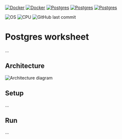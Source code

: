 [![Docker](https://img.shields.io/badge/Docker-%230db7ed.svg?logo=docker&logoColor=white)](https://www.docker.com/)
[![Docker](https://img.shields.io/badge/Docker%20Compose-%230db7ed.svg?logo=docker&logoColor=white)](https://docs.docker.com/compose/)
[![Postgres](https://img.shields.io/badge/PostgreSQL-%23316192.svg?logo=postgresql&logoColor=white)](https://www.postgresql.org/)
[![Postgres](https://img.shields.io/badge/PgBouncer-%23316192.svg?logo=postgresql&logoColor=white)](https://www.pgbouncer.org/)
[![Postgres](https://img.shields.io/badge/pgAdmin-%23316192.svg?logo=postgresql&logoColor=white)](https://www.pgadmin.org/)

![OS](https://img.shields.io/badge/OS-Linux%2C%20Windows%2C%20MacOS-0078D4)
![CPU](https://img.shields.io/badge/CPU-x86%2C%20x64%2C%20ARM%2C%20ARM64-FF8C00)
![GitHub last commit](https://img.shields.io/github/last-commit/Kyrylo-Ktl/advent-of-code)

# Postgres worksheet

...

## Architecture

![Architecture diagram](https://github.com/user-attachments/assets/d20e472b-6c2d-4561-b31c-f8cd13c6a020)

## Setup

...


## Run

...
